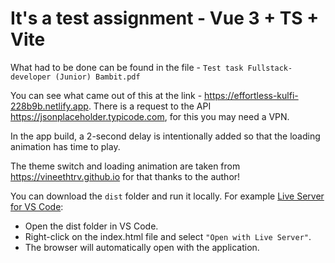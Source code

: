 # It's a test assignment - Vue 3 + TS + Vite

What had to be done can be found in the file - `Test task Fullstack-developer (Junior) Bambit.pdf`

You can see what came out of this at the link - https://effortless-kulfi-228b9b.netlify.app. There is a request to the API https://jsonplaceholder.typicode.com, for this you may need a VPN.

In the app build, a 2-second delay is intentionally added so that the loading animation has time to play.

The theme switch and loading animation are taken from https://vineethtrv.github.io for that thanks to the author!

You can download the `dist` folder and run it locally. For example [Live Server for VS Code](https://marketplace.visualstudio.com/items?spm=a2ty_o01.29997169.0.0.3d4d5171z9JtU2&itemName=ritwickdey.LiveServer):

- Open the dist folder in VS Code.
- Right-click on the index.html file and select `"Open with Live Server"`.
- The browser will automatically open with the application.